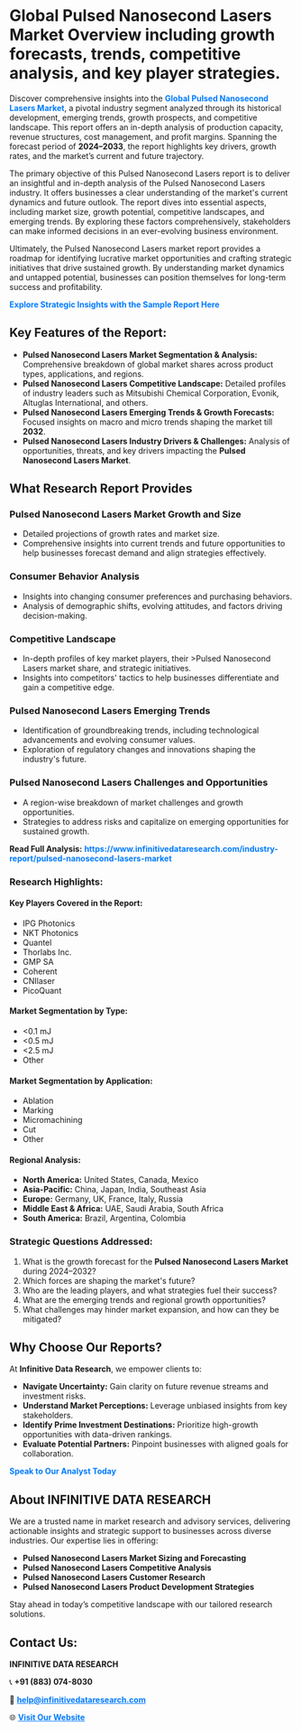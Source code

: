 <h1>Global Pulsed Nanosecond Lasers Market Overview including growth forecasts, trends, competitive analysis, and key player strategies.</h1>
<p>
Discover comprehensive insights into the 
<a href="https://www.infinitivedataresearch.com/industry-report/pulsed-nanosecond-lasers-market" rel="dofollow" style="color: #007BFF; text-decoration: none;"><strong>Global Pulsed Nanosecond Lasers Market</strong></a>, a pivotal industry segment analyzed through its historical development, emerging trends, growth prospects, and competitive landscape. This report offers an in-depth analysis of production capacity, revenue structures, cost management, and profit margins. Spanning the forecast period of <strong>2024–2033</strong>, the report highlights key drivers, growth rates, and the market’s current and future trajectory.
</p>
<p>
The primary objective of this Pulsed Nanosecond Lasers report is to deliver an insightful and in-depth analysis of the Pulsed Nanosecond Lasers industry. It offers businesses a clear understanding of the market's current dynamics and future outlook. The report dives into essential aspects, including market size, growth potential, competitive landscapes, and emerging trends. By exploring these factors comprehensively, stakeholders can make informed decisions in an ever-evolving business environment.
</p>
<p>
Ultimately, the Pulsed Nanosecond Lasers market report provides a roadmap for identifying lucrative market opportunities and crafting strategic initiatives that drive sustained growth. By understanding market dynamics and untapped potential, businesses can position themselves for long-term success and profitability.
</p>
<p>
<a href="https://www.infinitivedataresearch.com/request-sample/reportId=107157" style="color: #007BFF; text-decoration: none;"><strong>Explore Strategic Insights with the Sample Report Here</strong></a>
</p>

<h2>Key Features of the Report:</h2>
<ul>
<li><strong>Pulsed Nanosecond Lasers Market Segmentation & Analysis:</strong> Comprehensive breakdown of global market shares across product types, applications, and regions.</li>
<li><strong>Pulsed Nanosecond Lasers Competitive Landscape:</strong> Detailed profiles of industry leaders such as Mitsubishi Chemical Corporation, Evonik, Altuglas International, and others.</li>
<li><strong>Pulsed Nanosecond Lasers Emerging Trends & Growth Forecasts:</strong> Focused insights on macro and micro trends shaping the market till <strong>2032</strong>.</li>
<li><strong>Pulsed Nanosecond Lasers Industry Drivers & Challenges:</strong> Analysis of opportunities, threats, and key drivers impacting the <strong>Pulsed Nanosecond Lasers Market</strong>.</li>
</ul>

<h2>What Research Report Provides</h2>
<h3>Pulsed Nanosecond Lasers Market Growth and Size</h3>
<ul>
<li>Detailed projections of growth rates and market size.</li>
<li>Comprehensive insights into current trends and future opportunities to help businesses forecast demand and align strategies effectively.</li>
</ul>

<h3>Consumer Behavior Analysis</h3>
<ul>
<li>Insights into changing consumer preferences and purchasing behaviors.</li>
<li>Analysis of demographic shifts, evolving attitudes, and factors driving decision-making.</li>
</ul>

<h3>Competitive Landscape</h3>
<ul>
<li>In-depth profiles of key market players, their >Pulsed Nanosecond Lasers market share, and strategic initiatives.</li>
<li>Insights into competitors' tactics to help businesses differentiate and gain a competitive edge.</li>
</ul>

<h3>Pulsed Nanosecond Lasers Emerging Trends</h3>
<ul>
<li>Identification of groundbreaking trends, including technological advancements and evolving consumer values.</li>
<li>Exploration of regulatory changes and innovations shaping the industry's future.</li>
</ul>

<h3>Pulsed Nanosecond Lasers Challenges and Opportunities</h3>
<ul>
<li>A region-wise breakdown of market challenges and growth opportunities.</li>
<li>Strategies to address risks and capitalize on emerging opportunities for sustained growth.</li>
</ul>
<p><strong>Read Full Analysis:</strong> <a href="https://www.infinitivedataresearch.com/industry-report/pulsed-nanosecond-lasers-market" rel="dofollow" style="color: #007BFF; text-decoration: none;"><strong>https://www.infinitivedataresearch.com/industry-report/pulsed-nanosecond-lasers-market</strong></a></p>
<h3>Research Highlights:</h3>
<h4>Key Players Covered in the Report:</h4>
<ul><li>IPG Photonics</li><li>NKT Photonics</li><li>Quantel</li><li>Thorlabs Inc.</li><li>GMP SA</li><li>Coherent</li><li>CNIlaser</li><li>PicoQuant</li></ul>
<h4>Market Segmentation by Type:</h4>
<ul><li>&lt;0.1 mJ</li><li>&lt;0.5 mJ</li><li>&lt;2.5 mJ</li><li>Other</li></ul>
<h4>Market Segmentation by Application:</h4>
<ul><li>Ablation</li><li>Marking</li><li>Micromachining</li><li>Cut</li><li>Other</li></ul>

<h4>Regional Analysis:</h4>
<ul>
<li><strong>North America:</strong> United States, Canada, Mexico</li>
<li><strong>Asia-Pacific:</strong> China, Japan, India, Southeast Asia</li>
<li><strong>Europe:</strong> Germany, UK, France, Italy, Russia</li>
<li><strong>Middle East & Africa:</strong> UAE, Saudi Arabia, South Africa</li>
<li><strong>South America:</strong> Brazil, Argentina, Colombia</li>
</ul>

<h3>Strategic Questions Addressed:</h3>
<ol>
<li>What is the growth forecast for the <strong>Pulsed Nanosecond Lasers Market</strong> during 2024–2032?</li>
<li>Which forces are shaping the market's future?</li>
<li>Who are the leading players, and what strategies fuel their success?</li>
<li>What are the emerging trends and regional growth opportunities?</li>
<li>What challenges may hinder market expansion, and how can they be mitigated?</li>
</ol>

<h2>Why Choose Our Reports?</h2>
<p>At <strong>Infinitive Data Research</strong>, we empower clients to:</p>
<ul>
<li><strong>Navigate Uncertainty:</strong> Gain clarity on future revenue streams and investment risks.</li>
<li><strong>Understand Market Perceptions:</strong> Leverage unbiased insights from key stakeholders.</li>
<li><strong>Identify Prime Investment Destinations:</strong> Prioritize high-growth opportunities with data-driven rankings.</li>
<li><strong>Evaluate Potential Partners:</strong> Pinpoint businesses with aligned goals for collaboration.</li>
</ul>
<p><a href="https://www.infinitivedataresearch.com/industry-report/pulsed-nanosecond-lasers-market" rel="dofollow" style="color: #007BFF; text-decoration: none;"><strong>Speak to Our Analyst Today</strong></a></p>

<h2>About INFINITIVE DATA RESEARCH</h2>
<p>We are a trusted name in market research and advisory services, delivering actionable insights and strategic support to businesses across diverse industries. Our expertise lies in offering:</p>
<ul>
<li><strong>Pulsed Nanosecond Lasers Market Sizing and Forecasting</strong></li>
<li><strong>Pulsed Nanosecond Lasers Competitive Analysis</strong></li>
<li><strong>Pulsed Nanosecond Lasers Customer Research</strong></li>
<li><strong>Pulsed Nanosecond Lasers Product Development Strategies</strong></li>
</ul>
<p>Stay ahead in today’s competitive landscape with our tailored research solutions.</p>

<h2>Contact Us:</h2>
<p><strong>INFINITIVE DATA RESEARCH</strong></p>
<p>📞 <strong>+91 (883) 074-8030</strong></p>
<p>📧 <strong><a href="mailto:help@infinitivedataresearch.com" style="color: #007BFF;">help@infinitivedataresearch.com</a></strong></p>
<p>🌐 <strong><a href="https://www.infinitivedataresearch.com" rel="dofollow" style="color: #007BFF;">Visit Our Website</a></strong></p>
